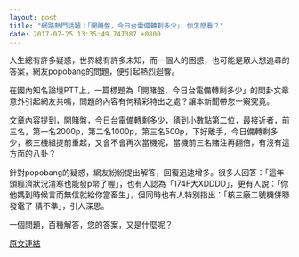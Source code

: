 ```yaml
---
layout: post
title: "網路熱門話題：「開賭盤，今日台電備轉剩多少」，你怎麼看？"
date: 2017-07-25 13:35:49.747387 +0800
---
```


人生總有許多疑惑，世界總有許多未知，而一個人的困惑，也可能是眾人想追尋的答案，網友popobang的問題，便引起熱烈迴響。

在國內知名論壇PTT上，一篇標題為「開賭盤，今日台電備轉剩多少」的問卦文章意外引起網友共鳴，問題的內容有何精彩特出之處？讓本新聞帶您一窺究竟。

文章內容提到，開賭盤，今日台電備轉剩多少，猜到小數點第二位，最接近者，前三名，第一名2000p，第二名1000p，第三名500p，下好離手，今日備轉剩多少，核三機組提前重起，又會不會再次當機呢，當機前三名賭注再翻倍，有沒有這方面的八卦？

針對popobang的疑惑，網友紛紛提出解答，回復迅速增多。很多人回答：「這年頭經濟狀況清寒也能發p幣了喔」，也有人認為「174F大XDDDD」，更有人說：「你他媽到時候言而無信就給你當畜生」，但同時也有人特別指出：「核三廠二號機併聯發電了 猜不準」，引人深思。

一個問題，百種解答，您的答案，又是什麼呢？

<a href = "https://www.ptt.cc/bbs/Gossiping/M.1500945199.A.6AA.html">原文連結</a>

